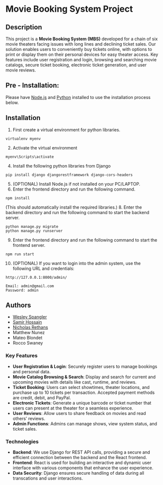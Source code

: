# Movie Booking System Project

## Description
This project is a **Movie Booking System (MBS)** developed for a chain of six movie theaters
facing issues with long lines and declining ticket sales. Our solution enables users to conveniently
buy tickets online, with options to print or display them on their personal devices for easy theater access.
Key features include user registration and login, browsing and searching movie catalogs, secure ticket booking,
electronic ticket generation, and user movie reviews.

## Pre - Installation:
Please have [Node.js](https://nodejs.org/en) and [Python](https://python.org/) installed to use the installation process below.

## Installation
  1. First create a virtual environment for python libraries.
```
virtualenv myenv
```
  2. Activate the virtual environment
```
myenv\Scripts\activate
```
  4. Install the following python libraries from Django
```
pip install django djangorestframework django-cors-headers
```
  5. (OPTIONAL) Install Node.js if not installed on your PC/LAPTOP.
  6. Enter the frontend directory and run the following command.
```
npm install 
```
(This should automatically install the required libraries.)
  8. Enter the backend directory and run the following command to start the backend server.
```
python manage.py migrate
python manage.py runserver
```
  9. Enter the frontend directory and run the following command to start the frontend server.
```
npm run start
```

  10. (OPTIONAL) If you want to login into the admin system, use the following URL and credentials:
```
http://127.0.0.1:8000/admin/

Email: admin@gmail.com
Password: admin
```

## Authors
- [Wesley Spangler](https://github.com/InfiniteWes)
- [Samir Hossain](https://github.com/SamirHossain099)
- [Nicholas Rethans](https://github.com/nrethans)
- Matthew Nunez
- Mateo Blondet
- Rocco Swaney

### Key Features
- **User Registration & Login**: Securely register users to manage bookings and personal data.
- **Movie Catalog Browsing & Search**: Display and search for current and upcoming movies with
    details like cast, runtime, and reviews.
- **Ticket Booking**: Users can select showtimes, theater locations, and purchase up to 10 tickets
    per transaction. Accepted payment methods are credit, debit, and PayPal.
- **Electronic Tickets**: Generate a unique barcode or ticket number that users can present at
    the theater for a seamless experience.
- **User Reviews**: Allow users to share feedback on movies and read others' reviews.
- **Admin Functions**: Admins can manage shows, view system status, and ticket sales.

### Technologies
- **Backend**: We use Django for REST API calls, providing a secure and efficient connection
    between the backend and the React frontend.
- **Frontend**: React is used for building an interactive and dynamic user interface with various
    components that enhance the user experience.
- **Data Security**: Django ensures secure handling of data during all transcations and user interactions.
